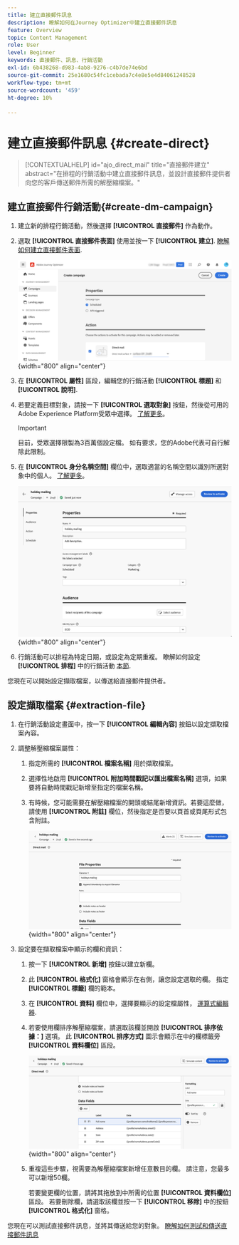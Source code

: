 ```yaml
---
title: 建立直接郵件訊息
description: 瞭解如何在Journey Optimizer中建立直接郵件訊息
feature: Overview
topic: Content Management
role: User
level: Beginner
keywords: 直接郵件、訊息、行銷活動
exl-id: 6b438268-d983-4ab8-9276-c4b7de74e6bd
source-git-commit: 25e1680c54fc1cebada7c4e8e5e4d84061248528
workflow-type: tm+mt
source-wordcount: '459'
ht-degree: 10%

---
```


# 建立直接郵件訊息 {#create-direct}

>[!CONTEXTUALHELP]
>id="ajo_direct_mail"
>title="直接郵件建立"
>abstract="在排程的行銷活動中建立直接郵件訊息，並設計直接郵件提供者向您的客戶傳送郵件所需的解壓縮檔案。"

## 建立直接郵件行銷活動{#create-dm-campaign}

1. 建立新的排程行銷活動，然後選擇 **[!UICONTROL 直接郵件]** 作為動作。

1. 選取 **[!UICONTROL 直接郵件表面]** 使用並按一下 **[!UICONTROL 建立]**. [瞭解如何建立直接郵件表面](direct-mail-configuration.md#direct-mail-surface).

   ![](assets/direct-mail-campaign.png){width="800" align="center"}

1. 在 **[!UICONTROL 屬性]** 區段，編輯您的行銷活動 **[!UICONTROL 標題]** 和 **[!UICONTROL 說明]**.

1. 若要定義目標對象，請按一下 **[!UICONTROL 選取對象]** 按鈕，然後從可用的Adobe Experience Platform受眾中選擇。 [了解更多](../audience/about-audiences.md)。

   >[!IMPORTANT]
   >
   >目前，受眾選擇限製為3百萬個設定檔。 如有要求，您的Adobe代表可自行解除此限制。

1. 在 **[!UICONTROL 身分名稱空間]** 欄位中，選取適當的名稱空間以識別所選對象中的個人。 [了解更多](../event/about-creating.md#select-the-namespace)。

   ![](assets/direct-mail-campaign-properties.png){width="800" align="center"}

1. 行銷活動可以排程為特定日期，或設定為定期重複。 瞭解如何設定 **[!UICONTROL 排程]** 中的行銷活動 [本節](../campaigns/create-campaign.md#schedule).

您現在可以開始設定擷取檔案，以傳送給直接郵件提供者。

## 設定擷取檔案 {#extraction-file}

1. 在行銷活動設定畫面中，按一下 **[!UICONTROL 編輯內容]** 按鈕以設定擷取檔案內容。

1. 調整解壓縮檔案屬性：

   1. 指定所需的 **[!UICONTROL 檔案名稱]** 用於擷取檔案。

   1. 選擇性地啟用 **[!UICONTROL 附加時間戳記以匯出檔案名稱]** 選項，如果要將自動時間戳記新增至指定的檔案名稱。

   1. 有時候，您可能需要在解壓縮檔案的開頭或結尾新增資訊。若要這麼做，請使用 **[!UICONTROL 附註]** 欄位，然後指定是否要以頁首或頁尾形式包含附註。

      ![](assets/direct-mail-properties.png){width="800" align="center"}

1. 設定要在擷取檔案中顯示的欄和資訊：

   1. 按一下 **[!UICONTROL 新增]** 按鈕以建立新欄。

   1. 此 **[!UICONTROL 格式化]** 窗格會顯示在右側，讓您設定選取的欄。 指定 **[!UICONTROL 標籤]** 欄的範本。

   1. 在 **[!UICONTROL 資料]** 欄位中，選擇要顯示的設定檔屬性， [運算式編輯器](../personalization/personalization-build-expressions.md).

   1. 若要使用欄排序解壓縮檔案，請選取該欄並開啟 **[!UICONTROL 排序依據：]** 選項。 此 **[!UICONTROL 排序方式]** 圖示會顯示在中的欄標籤旁 **[!UICONTROL 資料欄位]** 區段。

      ![](assets/direct-mail-content.png){width="800" align="center"}

   1. 重複這些步驟，視需要為解壓縮檔案新增任意數目的欄。 請注意，您最多可以新增50欄。

      若要變更欄的位置，請將其拖放到中所需的位置 **[!UICONTROL 資料欄位]** 區段。 若要刪除欄，請選取該欄並按一下 **[!UICONTROL 移除]** 中的按鈕 **[!UICONTROL 格式化]** 窗格。

您現在可以測試直接郵件訊息，並將其傳送給您的對象。 [瞭解如何測試和傳送直接郵件訊息](test-send-direct-mail.md)
